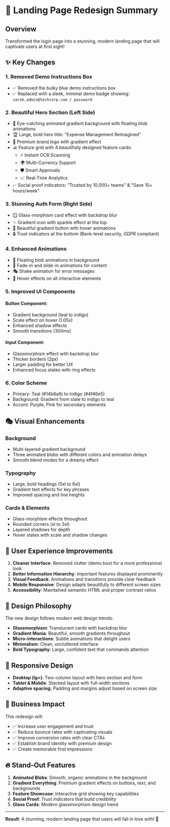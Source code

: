 # 🎨 Landing Page Redesign Summary

## Overview
Transformed the login page into a stunning, modern landing page that will captivate users at first sight!

## ✨ Key Changes

### 1. **Removed Demo Instructions Box**
- ✅ Removed the bulky blue demo instructions box
- ✅ Replaced with a sleek, minimal demo badge showing: `sarah.admin@techcorp.com / password`

### 2. **Beautiful Hero Section (Left Side)**
- 🎯 Eye-catching animated gradient background with floating blob animations
- 🏆 Large, bold hero title: "Expense Management Reimagined"
- 💎 Premium brand logo with gradient effect
- 📊 Feature grid with 4 beautifully designed feature cards:
  - ⚡ Instant OCR Scanning
  - 🌍 Multi-Currency Support
  - 🛡️ Smart Approvals
  - 📈 Real-Time Analytics
- ✅ Social proof indicators: "Trusted by 10,000+ teams" & "Save 10+ hours/week"

### 3. **Stunning Auth Form (Right Side)**
- 🪟 Glass-morphism card effect with backdrop blur
- ✨ Gradient icon with sparkle effect at the top
- 🎨 Beautiful gradient button with hover animations
- 🔒 Trust indicators at the bottom (Bank-level security, GDPR compliant)

### 4. **Enhanced Animations**
- 🌊 Floating blob animations in background
- 📍 Fade-in and slide-in animations for content
- 🎭 Shake animation for error messages
- 🎪 Hover effects on all interactive elements

### 5. **Improved UI Components**

#### Button Component:
- Gradient background (teal to indigo)
- Scale effect on hover (1.05x)
- Enhanced shadow effects
- Smooth transitions (300ms)

#### Input Component:
- Glassmorphism effect with backdrop blur
- Thicker borders (2px)
- Larger padding for better UX
- Enhanced focus states with ring effects

### 6. **Color Scheme**
- Primary: Teal (#14b8a6) to Indigo (#4f46e5)
- Background: Gradient from slate to indigo to teal
- Accent: Purple, Pink for secondary elements

## 🎭 Visual Enhancements

### Background
- Multi-layered gradient background
- Three animated blobs with different colors and animation delays
- Smooth blend modes for a dreamy effect

### Typography
- Large, bold headings (5xl to 6xl)
- Gradient text effects for key phrases
- Improved spacing and line heights

### Cards & Elements
- Glass-morphism effects throughout
- Rounded corners (xl to 3xl)
- Layered shadows for depth
- Hover states with scale and shadow changes

## 🚀 User Experience Improvements

1. **Cleaner Interface**: Removed clutter (demo box) for a more professional look
2. **Better Information Hierarchy**: Important features displayed prominently
3. **Visual Feedback**: Animations and transitions provide clear feedback
4. **Mobile Responsive**: Design adapts beautifully to different screen sizes
5. **Accessibility**: Maintained semantic HTML and proper contrast ratios

## 🎨 Design Philosophy

The new design follows modern web design trends:
- **Glassmorphism**: Translucent cards with backdrop blur
- **Gradient Mania**: Beautiful, smooth gradients throughout
- **Micro-interactions**: Subtle animations that delight users
- **Minimalism**: Clean, uncluttered interface
- **Bold Typography**: Large, confident text that commands attention

## 📱 Responsive Design

- **Desktop (lg+)**: Two-column layout with hero section and form
- **Tablet & Mobile**: Stacked layout with full-width sections
- **Adaptive spacing**: Padding and margins adjust based on screen size

## 🎯 Business Impact

This redesign will:
- ✅ Increase user engagement and trust
- ✅ Reduce bounce rates with captivating visuals
- ✅ Improve conversion rates with clear CTAs
- ✅ Establish brand identity with premium design
- ✅ Create memorable first impressions

## 🔥 Stand-Out Features

1. **Animated Blobs**: Smooth, organic animations in the background
2. **Gradient Everything**: Premium gradient effects on buttons, text, and backgrounds
3. **Feature Showcase**: Interactive grid showing key capabilities
4. **Social Proof**: Trust indicators that build credibility
5. **Glass Cards**: Modern glassmorphism design trend

---

**Result**: A stunning, modern landing page that users will fall in love with! 💖
